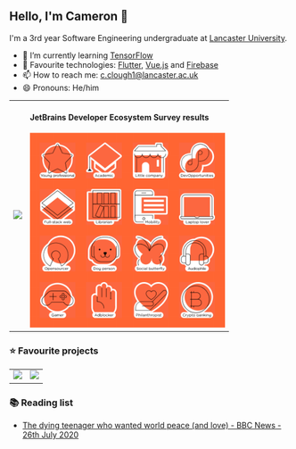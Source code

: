 ## Hello, I'm Cameron 👋

I'm a 3rd year Software Engineering undergraduate at [Lancaster University](https://www.lancaster.ac.uk/scc/).

- 🌱 I’m currently learning [TensorFlow](https://www.tensorflow.org/)
- 🧪 Favourite technologies: [Flutter](https://flutter.dev), [Vue.js](https://vuejs.org/) and [Firebase](https://firebase.google.com/)
- 📫 How to reach me: [c.clough1@lancaster.ac.uk](mailto:c.clough1@lancaster.ac.uk)
- 😄 Pronouns: He/him

<table>
  <tr>
    <td>
      <a href="https://github.com/anuraghazra/github-readme-stats" title="GitHub Statistics">
        <img src="https://github-readme-stats.vercel.app/api?username=IncognitoJam&count_private=true" />
      </a>
    </td>
    <td>
      <h4>JetBrains Developer Ecosystem Survey results</h4>
      <a href="https://lp.jetbrains.com/dv-2020/NwNqc8BeH4b0FBv1Cqj7/" title="JetBrains Survey Results">
        <img src="https://github.com/IncognitoJam/IncognitoJam/blob/master/jetbrains.png?raw=true" width="350" />
      </a>
    </td>
  </tr>
</table>

<h3>⭐ Favourite projects</h3>

<table>
  <tr>
    <td>
      <a href="https://github.com/commaai/openpilot" title="commaai/openpilot">
        <img src="https://github-readme-stats.vercel.app/api/pin/?username=commaai&repo=openpilot&show_owner=true" />
      </a>
    </td>
    <td>
      <a href="https://github.com/MKorostoff/1-pixel-wealth" title="MKorostoff/1-pixel-wealth">
        <img src="https://github-readme-stats.vercel.app/api/pin/?username=MKorostoff&repo=1-pixel-wealth&show_owner=true" />
      </a>
    </td>
  </tr>
</table>

<h3>📚 Reading list</h3>

<ul>
  <li>
    <a href="https://www.bbc.co.uk/news/stories-52763560">The dying teenager who wanted world peace (and love) - BBC News - 26th July 2020</a>
  </li>
</ul>

<!--
**IncognitoJam/IncognitoJam** is a ✨ _special_ ✨ repository because its `README.md` (this file) appears on your GitHub profile.

Here are some ideas to get you started:

- 🔭 I’m currently working on ...
- 🌱 I’m currently learning ...
- 👯 I’m looking to collaborate on ...
- 🤔 I’m looking for help with ...
- 💬 Ask me about ...
- 📫 How to reach me: ...
- 😄 Pronouns: ...
- ⚡ Fun fact: ...
-->
